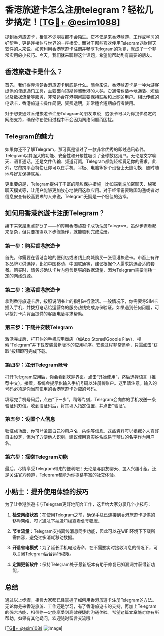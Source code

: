 # 香港旅遊卡怎么注册telegram？轻松几步搞定！[[TG💪+ @esim1088](https://t.me/s/esim1088)]

提到香港旅遊卡，相信不少朋友都不会陌生。它不仅是来香港旅游、工作或学习的好帮手，更是连接你与世界的一座桥梁。而对于那些喜欢使用Telegram这款聊天软件的人来说，如何利用香港旅遊卡注册并畅享Telegram的功能，就成了一个非常实用的小技巧。今天，我们就来聊聊这个话题，希望能帮助到有需要的朋友。

## 香港旅遊卡是什么？

首先，我们得弄清楚香港旅遊卡到底是什么。简单来说，香港旅遊卡是一种为游客提供的便捷通讯工具，主要面向短期停留香港的人群。它通常包括本地通话、短信以及数据流量等服务，非常适合在港期间需要保持联系和上网的用户。相比传统的电话卡，香港旅遊卡操作简便，资费透明，非常适合短期旅行者使用。

对于想要通过香港旅遊卡注册Telegram的朋友来说，这张卡可以为你提供稳定的网络支持，确保你在使用过程中不会因为网络问题而困扰。

## Telegram的魅力

如果你还不了解Telegram，那可真是错过了一款非常优秀的即时通讯软件。Telegram以其强大的功能、安全性和开放性吸引了全球数亿用户。无论是文字聊天、语音通话，还是文件传输、频道订阅，Telegram都能轻松满足你的需求。此外，它的跨平台特性让你可以在手机、平板、电脑等多个设备上无缝切换，随时随地与好友保持联系。

更重要的是，Telegram提供了丰富的隐私保护措施，比如端到端加密聊天、秘密聊天模式等，让用户能够更加放心地使用这款应用。对于经常需要跨国沟通或者对信息安全有较高要求的人来说，Telegram无疑是一个极佳的选择。

## 如何用香港旅遊卡注册Telegram？

接下来就是重点部分了——如何用香港旅遊卡成功注册Telegram。虽然步骤看起来复杂，但只要按照以下步骤操作，就能顺利完成注册。

### 第一步：购买香港旅遊卡

首先，你需要在香港当地的便利店或者线上商城购买一张香港旅遊卡。市面上有许多品牌可供选择，比如中国移动、中国联通等，建议根据个人需求挑选合适的套餐。购买时，请务必确认卡片内包含足够的数据流量，因为Telegram需要消耗一定的网络资源。

### 第二步：激活香港旅遊卡

拿到香港旅遊卡后，按照说明书上的指引进行激活。一般情况下，你需要将SIM卡插入手机，并拨打电话给运营商的服务热线完成身份验证。如果遇到任何问题，可以拨打卡片背面提供的客服电话寻求帮助。

### 第三步：下载并安装Telegram

激活完成后，打开你的手机应用商店（如App Store或Google Play），搜索“Telegram”并下载安装最新版本的应用程序。安装过程非常简单，只需点击“获取”按钮即可完成下载。

### 第四步：注册Telegram账号

打开Telegram应用后，你会看到欢迎界面。点击“开始使用”，然后选择语言（推荐中文）。接着，系统会提示你输入手机号码以注册新账户。这里请注意，输入的号码必须是你当前使用的香港旅遊卡对应的号码。

填写完手机号码后，点击“下一步”。稍等片刻，Telegram会向你的手机发送一条验证码短信。收到验证码后，将其填入指定位置，并点击“验证”。

### 第五步：设置个人信息

验证成功后，你可以设置自己的用户名、头像等信息。这些资料可以根据个人喜好自由设定，但为了方便他人识别，建议使用真实姓名或易于辨认的名字作为用户名。

### 第六步：探索Telegram功能

最后，尽情享受Telegram带来的便利吧！无论是与朋友聊天、加入兴趣小组，还是关注官方频道，Telegram都能为你提供丰富的社交体验。

## 小贴士：提升使用体验的技巧

为了让香港旅遊卡与Telegram更好地配合工作，这里给大家分享几个小技巧：

1. **检查网络状态**：在使用Telegram之前，确保手机已连接到香港旅遊卡提供的移动网络。可以通过下拉通知栏查看信号强度。
   
2. **节省流量**：Telegram支持离线消息同步功能，因此可以在WiFi环境下下载所需内容，避免过多消耗移动数据。

3. **开启省电模式**：为了延长手机电池寿命，在不需要实时接收消息的情况下，可以关闭Telegram后台运行权限。

4. **定期更新软件**：保持Telegram处于最新版本有助于修复已知漏洞并获得新功能。

## 总结

通过以上步骤，相信大家都已经掌握了如何用香港旅遊卡注册Telegram的方法。无论你是来香港旅游、工作还是学习，有了香港旅遊卡的支持，再加上Telegram的强大功能，相信你一定能享受到高效便捷的沟通体验。希望这篇文章能对你有所帮助，如果有其他疑问，欢迎随时留言交流哦！

[[TG💪+ @esim1088](https://t.me/s/esim1088) ![Image](https://i.postimg.cc/4NQfJmqS/Snipaste-2025-05-13-00-14-12.png)]